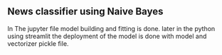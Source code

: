## News classifier using Naive Bayes
In The jupyter file model building and fitting is done. later in the python using streamlit the deployment of the model is done with model and vectorizer pickle file.


